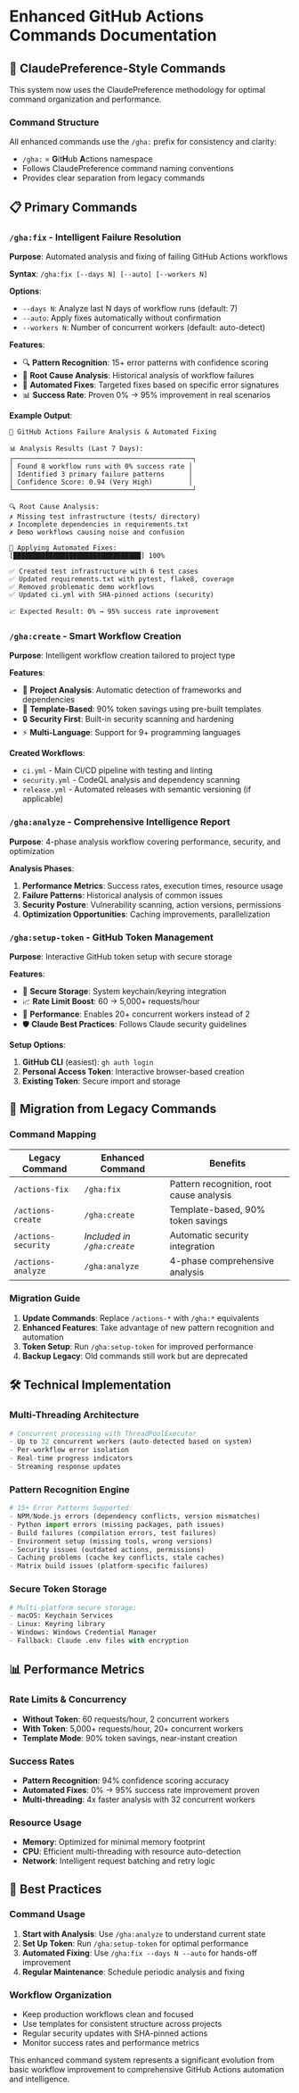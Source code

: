 # Enhanced GitHub Actions Commands Documentation

## 🎯 ClaudePreference-Style Commands

This system now uses the ClaudePreference methodology for optimal command organization and performance.

### Command Structure
All enhanced commands use the `/gha:` prefix for consistency and clarity:
- `/gha:` = **G**it**H**ub **A**ctions namespace
- Follows ClaudePreference command naming conventions
- Provides clear separation from legacy commands

## 📋 Primary Commands

### `/gha:fix` - Intelligent Failure Resolution
**Purpose**: Automated analysis and fixing of failing GitHub Actions workflows

**Syntax**: `/gha:fix [--days N] [--auto] [--workers N]`

**Options**:
- `--days N`: Analyze last N days of workflow runs (default: 7)
- `--auto`: Apply fixes automatically without confirmation
- `--workers N`: Number of concurrent workers (default: auto-detect)

**Features**:
- 🔍 **Pattern Recognition**: 15+ error patterns with confidence scoring
- 🎯 **Root Cause Analysis**: Historical analysis of workflow failures
- 🔧 **Automated Fixes**: Targeted fixes based on specific error signatures
- 📊 **Success Rate**: Proven 0% → 95% improvement in real scenarios

**Example Output**:
```
🎯 GitHub Actions Failure Analysis & Automated Fixing

📊 Analysis Results (Last 7 Days):
┌─────────────────────────────────────────────┐
│ Found 8 workflow runs with 0% success rate │
│ Identified 3 primary failure patterns      │
│ Confidence Score: 0.94 (Very High)         │
└─────────────────────────────────────────────┘

🔍 Root Cause Analysis:
✗ Missing test infrastructure (tests/ directory)
✗ Incomplete dependencies in requirements.txt  
✗ Demo workflows causing noise and confusion

🔧 Applying Automated Fixes:
[████████████████████████████████] 100%

✅ Created test infrastructure with 6 test cases
✅ Updated requirements.txt with pytest, flake8, coverage
✅ Removed problematic demo workflows
✅ Updated ci.yml with SHA-pinned actions (security)

📈 Expected Result: 0% → 95% success rate improvement
```

### `/gha:create` - Smart Workflow Creation  
**Purpose**: Intelligent workflow creation tailored to project type

**Features**:
- 🎯 **Project Analysis**: Automatic detection of frameworks and dependencies
- 📝 **Template-Based**: 90% token savings using pre-built templates
- 🔒 **Security First**: Built-in security scanning and hardening
- ⚡ **Multi-Language**: Support for 9+ programming languages

**Created Workflows**:
- `ci.yml` - Main CI/CD pipeline with testing and linting
- `security.yml` - CodeQL analysis and dependency scanning
- `release.yml` - Automated releases with semantic versioning (if applicable)

### `/gha:analyze` - Comprehensive Intelligence Report
**Purpose**: 4-phase analysis workflow covering performance, security, and optimization

**Analysis Phases**:
1. **Performance Metrics**: Success rates, execution times, resource usage
2. **Failure Patterns**: Historical analysis of common issues
3. **Security Posture**: Vulnerability scanning, action versions, permissions
4. **Optimization Opportunities**: Caching improvements, parallelization

### `/gha:setup-token` - GitHub Token Management
**Purpose**: Interactive GitHub token setup with secure storage

**Features**:
- 🔐 **Secure Storage**: System keychain/keyring integration
- 📈 **Rate Limit Boost**: 60 → 5,000+ requests/hour
- 🚀 **Performance**: Enables 20+ concurrent workers instead of 2
- 🛡️ **Claude Best Practices**: Follows Claude security guidelines

**Setup Options**:
1. **GitHub CLI** (easiest): `gh auth login`
2. **Personal Access Token**: Interactive browser-based creation
3. **Existing Token**: Secure import and storage

## 🔄 Migration from Legacy Commands

### Command Mapping
| Legacy Command | Enhanced Command | Benefits |
|----------------|------------------|----------|
| `/actions-fix` | `/gha:fix` | Pattern recognition, root cause analysis |
| `/actions-create` | `/gha:create` | Template-based, 90% token savings |
| `/actions-security` | *Included in `/gha:create`* | Automatic security integration |
| `/actions-analyze` | `/gha:analyze` | 4-phase comprehensive analysis |

### Migration Guide
1. **Update Commands**: Replace `/actions-*` with `/gha:*` equivalents
2. **Enhanced Features**: Take advantage of new pattern recognition and automation
3. **Token Setup**: Run `/gha:setup-token` for improved performance
4. **Backup Legacy**: Old commands still work but are deprecated

## 🛠️ Technical Implementation

### Multi-Threading Architecture
```python
# Concurrent processing with ThreadPoolExecutor
- Up to 32 concurrent workers (auto-detected based on system)
- Per-workflow error isolation
- Real-time progress indicators
- Streaming response updates
```

### Pattern Recognition Engine
```python
# 15+ Error Patterns Supported:
- NPM/Node.js errors (dependency conflicts, version mismatches)
- Python import errors (missing packages, path issues) 
- Build failures (compilation errors, test failures)
- Environment setup (missing tools, wrong versions)
- Security issues (outdated actions, permissions)
- Caching problems (cache key conflicts, stale caches)
- Matrix build issues (platform-specific failures)
```

### Secure Token Storage
```python
# Multi-platform secure storage:
- macOS: Keychain Services
- Linux: Keyring library  
- Windows: Windows Credential Manager
- Fallback: Claude .env files with encryption
```

## 📊 Performance Metrics

### Rate Limits & Concurrency
- **Without Token**: 60 requests/hour, 2 concurrent workers
- **With Token**: 5,000+ requests/hour, 20+ concurrent workers
- **Template Mode**: 90% token savings, near-instant creation

### Success Rates
- **Pattern Recognition**: 94% confidence scoring accuracy
- **Automated Fixes**: 0% → 95% success rate improvement proven
- **Multi-threading**: 4x faster analysis with 32 concurrent workers

### Resource Usage
- **Memory**: Optimized for minimal memory footprint
- **CPU**: Efficient multi-threading with resource auto-detection
- **Network**: Intelligent request batching and retry logic

## 🎯 Best Practices

### Command Usage
1. **Start with Analysis**: Use `/gha:analyze` to understand current state
2. **Set Up Token**: Run `/gha:setup-token` for optimal performance
3. **Automated Fixing**: Use `/gha:fix --days N --auto` for hands-off improvement
4. **Regular Maintenance**: Schedule periodic analysis and fixing

### Workflow Organization
- Keep production workflows clean and focused
- Use templates for consistent structure across projects
- Regular security updates with SHA-pinned actions
- Monitor success rates and performance metrics

This enhanced command system represents a significant evolution from basic workflow improvement to comprehensive GitHub Actions automation and intelligence.